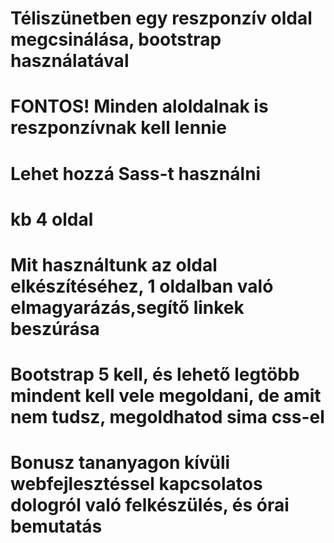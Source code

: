 # Téliszünetben egy reszponzív oldal megcsinálása, bootstrap használatával
# FONTOS! Minden aloldalnak is reszponzívnak kell lennie
# Lehet hozzá Sass-t használni
# kb 4 oldal
# Mit használtunk az oldal elkészítéséhez, 1 oldalban való elmagyarázás,segítő linkek beszúrása
# Bootstrap 5 kell, és lehető legtöbb mindent kell vele megoldani, de amit nem tudsz, megoldhatod sima css-el
# Bonusz tananyagon kívüli webfejlesztéssel kapcsolatos dologról való felkészülés, és órai bemutatás